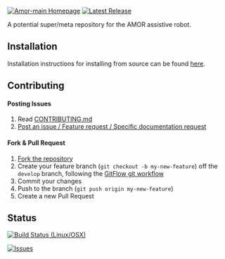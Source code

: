 [![Amor-main Homepage](https://img.shields.io/badge/amor-main-orange.svg)](http://www.amorrobot.com) [![Latest Release](https://img.shields.io/github/release/roboticslab-uc3m/amor-main.svg?label=Latest%20Release)](https://github.com/roboticslab-uc3m/amor-main/tags)

A potential super/meta repository for the AMOR assistive robot.

## Installation

Installation instructions for installing from source can be found [here](doc/amor-main-install.md).

## Contributing

#### Posting Issues

1. Read [CONTRIBUTING.md](CONTRIBUTING.md)
2. [Post an issue / Feature request / Specific documentation request](https://github.com/roboticslab-uc3m/amor-main/issues)

#### Fork & Pull Request

1. [Fork the repository](https://github.com/roboticslab-uc3m/amor-main/fork)
2. Create your feature branch (`git checkout -b my-new-feature`) off the `develop` branch, following the [GitFlow git workflow](https://www.atlassian.com/git/tutorials/comparing-workflows/gitflow-workflow)
3. Commit your changes
4. Push to the branch (`git push origin my-new-feature`)
5. Create a new Pull Request

## Status

[![Build Status (Linux/OSX)](https://travis-ci.org/roboticslab-uc3m/amor-main.svg?branch=develop)](https://travis-ci.org/roboticslab-uc3m/amor-main)

[![Issues](https://img.shields.io/github/issues/roboticslab-uc3m/amor-main.svg?label=Issues)](https://github.com/roboticslab-uc3m/amor-main/issues)

